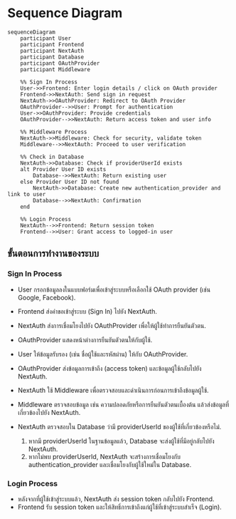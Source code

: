 # Sequence Diagram


```mermaid
sequenceDiagram
    participant User
    participant Frontend
    participant NextAuth
    participant Database
    participant OAuthProvider
    participant Middleware

    %% Sign In Process
    User->>Frontend: Enter login details / click on OAuth provider
    Frontend->>NextAuth: Send sign in request
    NextAuth->>OAuthProvider: Redirect to OAuth Provider
    OAuthProvider-->>User: Prompt for authentication
    User->>OAuthProvider: Provide credentials
    OAuthProvider-->>NextAuth: Return access token and user info

    %% Middleware Process
    NextAuth->>Middleware: Check for security, validate token
    Middleware-->>NextAuth: Proceed to user verification

    %% Check in Database
    NextAuth->>Database: Check if providerUserId exists
    alt Provider User ID exists
        Database-->>NextAuth: Return existing user
    else Provider User ID not found
        NextAuth->>Database: Create new authentication_provider and link to user
        Database-->>NextAuth: Confirmation
    end

    %% Login Process
    NextAuth-->>Frontend: Return session token
    Frontend-->>User: Grant access to logged-in user

```
## ขั้นตอนการทำงานของระบบ

### Sign In Process
 - User กรอกข้อมูลลงในแบบฟอร์มเพื่อเข้าสู่ระบบหรือเลือกใช้ OAuth provider (เช่น Google, Facebook).
 - Frontend ส่งคำขอเข้าสู่ระบบ (Sign In) ไปยัง NextAuth.
 - NextAuth ส่งการเชื่อมโยงไปยัง OAuthProvider เพื่อให้ผู้ใช้ทำการยืนยันตัวตน.
 - OAuthProvider แสดงหน้าต่างการยืนยันตัวตนให้กับผู้ใช้.
 - User ให้ข้อมูลรับรอง (เช่น ชื่อผู้ใช้และรหัสผ่าน) ให้กับ OAuthProvider.
 - OAuthProvider ส่งข้อมูลการเข้าถึง (access token) และข้อมูลผู้ใช้กลับไปยัง NextAuth.
 - NextAuth ใช้ Middleware เพื่อตรวจสอบและดำเนินการก่อนการเข้าถึงข้อมูลผู้ใช้.
 - Middleware ตรวจสอบข้อมูล เช่น ความปลอดภัยหรือการยืนยันตัวตนเบื้องต้น แล้วส่งข้อมูลที่เกี่ยวข้องไปยัง NextAuth.
 - NextAuth ตรวจสอบใน Database ว่ามี providerUserId ของผู้ใช้ที่เกี่ยวข้องหรือไม่.

    1. หากมี providerUserId ในฐานข้อมูลแล้ว, Database จะส่งผู้ใช้ที่มีอยู่กลับไปยัง NextAuth.
    2. หากไม่พบ providerUserId, NextAuth จะสร้างการเชื่อมโยงกับ authentication_provider และเชื่อมโยงกับผู้ใช้ใหม่ใน Database.

### Login Process
 - หลังจากที่ผู้ใช้เข้าสู่ระบบแล้ว, NextAuth ส่ง session token กลับไปยัง Frontend.
 - Frontend รับ session token และให้สิทธิ์การเข้าถึงแก่ผู้ใช้ที่เข้าสู่ระบบสำเร็จ (Login).